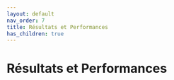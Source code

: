 ```yaml
---
layout: default
nav_order: 7
title: Résultats et Performances
has_children: true
---
```


# Résultats et Performances